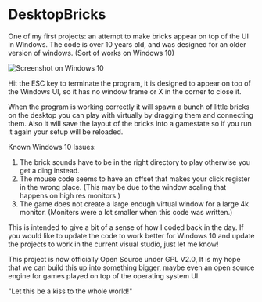 # DesktopBricks
One of my first projects: an attempt to make bricks appear on top of the UI in Windows. The code is over 10 years old, and was designed for an older version of windows. (Sort of works on Windows 10)

![Screenshot on Windows 10](https://raw.githubusercontent.com/michaelplzno/DesktopBricks/master/DesktopBricks.PNG)

Hit the ESC key to terminate the program, it is designed to appear on top of the Windows UI, so it has no window frame or X in the corner to close it.

When the program is working correctly it will spawn a bunch of little bricks on the desktop you can play with virtually by dragging them and connecting them. Also it will save the layout of the bricks into a gamestate so if you run it again your setup will be reloaded. 

Known Windows 10 Issues: 
1) The brick sounds have to be in the right directory to play otherwise you get a ding instead.
2) The mouse code seems to have an offset that makes your click register in the wrong place. (This may be due to the window scaling that happens on high res monitors.)
3) The game does not create a large enough virtual window for a large 4k monitor. (Moniters were a lot smaller when this code was written.)

This is intended to give a bit of a sense of how I coded back in the day. If you would like to update the code to work better for Windows 10 and update the projects to work in the current visual studio, just let me know!

This project is now officially Open Source under GPL V2.0, It is my hope that we can build this up into something bigger, maybe even an open source engine for games played on top of the operating system UI. 

"Let this be a kiss to the whole world!"

